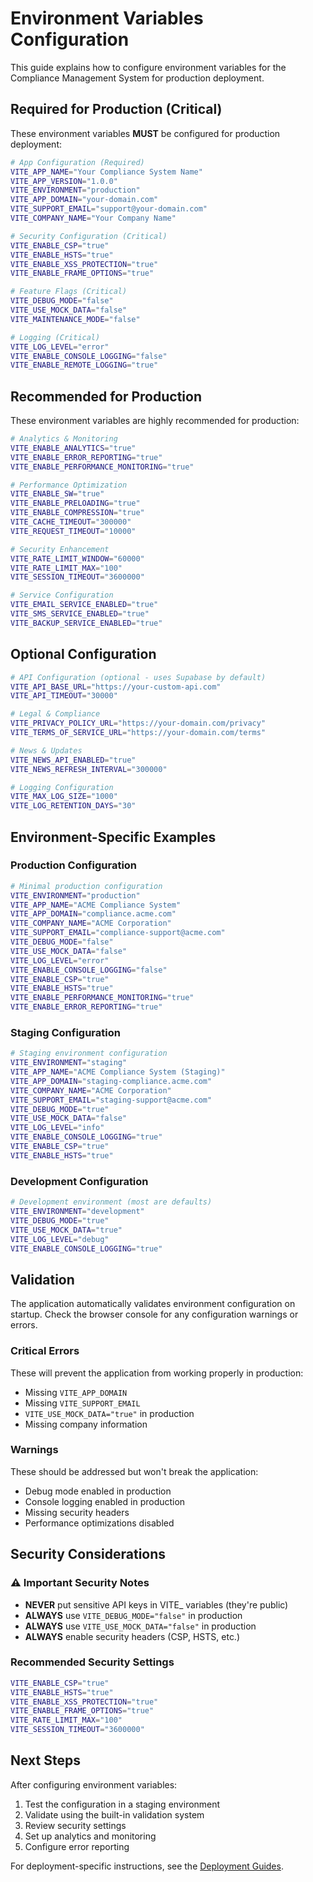 
# Environment Variables Configuration

This guide explains how to configure environment variables for the Compliance Management System for production deployment.

## Required for Production (Critical)

These environment variables **MUST** be configured for production deployment:

```bash
# App Configuration (Required)
VITE_APP_NAME="Your Compliance System Name"
VITE_APP_VERSION="1.0.0"
VITE_ENVIRONMENT="production"
VITE_APP_DOMAIN="your-domain.com"
VITE_SUPPORT_EMAIL="support@your-domain.com"
VITE_COMPANY_NAME="Your Company Name"

# Security Configuration (Critical)
VITE_ENABLE_CSP="true"
VITE_ENABLE_HSTS="true"
VITE_ENABLE_XSS_PROTECTION="true"
VITE_ENABLE_FRAME_OPTIONS="true"

# Feature Flags (Critical)
VITE_DEBUG_MODE="false"
VITE_USE_MOCK_DATA="false"
VITE_MAINTENANCE_MODE="false"

# Logging (Critical)
VITE_LOG_LEVEL="error"
VITE_ENABLE_CONSOLE_LOGGING="false"
VITE_ENABLE_REMOTE_LOGGING="true"
```

## Recommended for Production

These environment variables are highly recommended for production:

```bash
# Analytics & Monitoring
VITE_ENABLE_ANALYTICS="true"
VITE_ENABLE_ERROR_REPORTING="true"
VITE_ENABLE_PERFORMANCE_MONITORING="true"

# Performance Optimization
VITE_ENABLE_SW="true"
VITE_ENABLE_PRELOADING="true"
VITE_ENABLE_COMPRESSION="true"
VITE_CACHE_TIMEOUT="300000"
VITE_REQUEST_TIMEOUT="10000"

# Security Enhancement
VITE_RATE_LIMIT_WINDOW="60000"
VITE_RATE_LIMIT_MAX="100"
VITE_SESSION_TIMEOUT="3600000"

# Service Configuration
VITE_EMAIL_SERVICE_ENABLED="true"
VITE_SMS_SERVICE_ENABLED="true"
VITE_BACKUP_SERVICE_ENABLED="true"
```

## Optional Configuration

```bash
# API Configuration (optional - uses Supabase by default)
VITE_API_BASE_URL="https://your-custom-api.com"
VITE_API_TIMEOUT="30000"

# Legal & Compliance
VITE_PRIVACY_POLICY_URL="https://your-domain.com/privacy"
VITE_TERMS_OF_SERVICE_URL="https://your-domain.com/terms"

# News & Updates
VITE_NEWS_API_ENABLED="true"
VITE_NEWS_REFRESH_INTERVAL="300000"

# Logging Configuration
VITE_MAX_LOG_SIZE="1000"
VITE_LOG_RETENTION_DAYS="30"
```

## Environment-Specific Examples

### Production Configuration
```bash
# Minimal production configuration
VITE_ENVIRONMENT="production"
VITE_APP_NAME="ACME Compliance System"
VITE_APP_DOMAIN="compliance.acme.com"
VITE_COMPANY_NAME="ACME Corporation"
VITE_SUPPORT_EMAIL="compliance-support@acme.com"
VITE_DEBUG_MODE="false"
VITE_USE_MOCK_DATA="false"
VITE_LOG_LEVEL="error"
VITE_ENABLE_CONSOLE_LOGGING="false"
VITE_ENABLE_CSP="true"
VITE_ENABLE_HSTS="true"
VITE_ENABLE_PERFORMANCE_MONITORING="true"
VITE_ENABLE_ERROR_REPORTING="true"
```

### Staging Configuration
```bash
# Staging environment configuration
VITE_ENVIRONMENT="staging"
VITE_APP_NAME="ACME Compliance System (Staging)"
VITE_APP_DOMAIN="staging-compliance.acme.com"
VITE_COMPANY_NAME="ACME Corporation"
VITE_SUPPORT_EMAIL="staging-support@acme.com"
VITE_DEBUG_MODE="true"
VITE_USE_MOCK_DATA="false"
VITE_LOG_LEVEL="info"
VITE_ENABLE_CONSOLE_LOGGING="true"
VITE_ENABLE_CSP="true"
VITE_ENABLE_HSTS="true"
```

### Development Configuration
```bash
# Development environment (most are defaults)
VITE_ENVIRONMENT="development"
VITE_DEBUG_MODE="true"
VITE_USE_MOCK_DATA="true"
VITE_LOG_LEVEL="debug"
VITE_ENABLE_CONSOLE_LOGGING="true"
```

## Validation

The application automatically validates environment configuration on startup. Check the browser console for any configuration warnings or errors.

### Critical Errors
These will prevent the application from working properly in production:
- Missing `VITE_APP_DOMAIN`
- Missing `VITE_SUPPORT_EMAIL`
- `VITE_USE_MOCK_DATA="true"` in production
- Missing company information

### Warnings
These should be addressed but won't break the application:
- Debug mode enabled in production
- Console logging enabled in production
- Missing security headers
- Performance optimizations disabled

## Security Considerations

### ⚠️ Important Security Notes
- **NEVER** put sensitive API keys in VITE_ variables (they're public)
- **ALWAYS** use `VITE_DEBUG_MODE="false"` in production
- **ALWAYS** use `VITE_USE_MOCK_DATA="false"` in production
- **ALWAYS** enable security headers (CSP, HSTS, etc.)

### Recommended Security Settings
```bash
VITE_ENABLE_CSP="true"
VITE_ENABLE_HSTS="true"
VITE_ENABLE_XSS_PROTECTION="true"
VITE_ENABLE_FRAME_OPTIONS="true"
VITE_RATE_LIMIT_MAX="100"
VITE_SESSION_TIMEOUT="3600000"
```

## Next Steps

After configuring environment variables:
1. Test the configuration in a staging environment
2. Validate using the built-in validation system
3. Review security settings
4. Set up analytics and monitoring
5. Configure error reporting

For deployment-specific instructions, see the [Deployment Guides](./deployment-guides.md).
